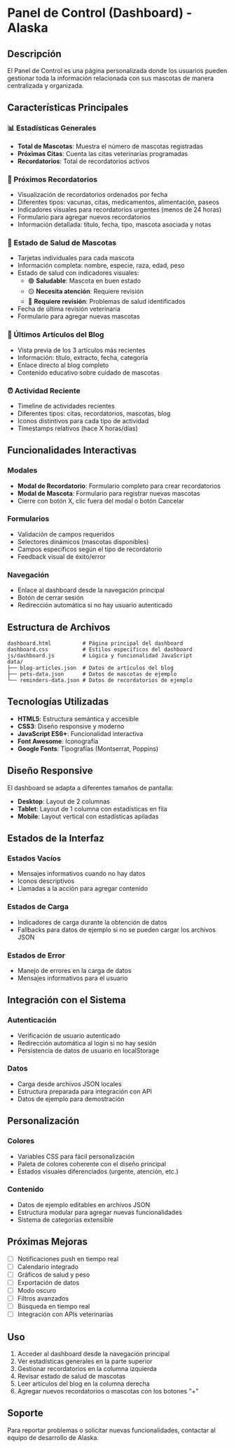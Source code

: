 # Panel de Control (Dashboard) - Alaska

## Descripción

El Panel de Control es una página personalizada donde los usuarios pueden gestionar toda la información relacionada con sus mascotas de manera centralizada y organizada.

## Características Principales

### 📊 Estadísticas Generales
- **Total de Mascotas**: Muestra el número de mascotas registradas
- **Próximas Citas**: Cuenta las citas veterinarias programadas
- **Recordatorios**: Total de recordatorios activos

### 🔔 Próximos Recordatorios
- Visualización de recordatorios ordenados por fecha
- Diferentes tipos: vacunas, citas, medicamentos, alimentación, paseos
- Indicadores visuales para recordatorios urgentes (menos de 24 horas)
- Formulario para agregar nuevos recordatorios
- Información detallada: título, fecha, tipo, mascota asociada y notas

### 🏥 Estado de Salud de Mascotas
- Tarjetas individuales para cada mascota
- Información completa: nombre, especie, raza, edad, peso
- Estado de salud con indicadores visuales:
  - 🟢 **Saludable**: Mascota en buen estado
  - 🟡 **Necesita atención**: Requiere revisión
  - 🔴 **Requiere revisión**: Problemas de salud identificados
- Fecha de última revisión veterinaria
- Formulario para agregar nuevas mascotas

### 📰 Últimos Artículos del Blog
- Vista previa de los 3 artículos más recientes
- Información: título, extracto, fecha, categoría
- Enlace directo al blog completo
- Contenido educativo sobre cuidado de mascotas

### ⏰ Actividad Reciente
- Timeline de actividades recientes
- Diferentes tipos: citas, recordatorios, mascotas, blog
- Iconos distintivos para cada tipo de actividad
- Timestamps relativos (hace X horas/días)

## Funcionalidades Interactivas

### Modales
- **Modal de Recordatorio**: Formulario completo para crear recordatorios
- **Modal de Mascota**: Formulario para registrar nuevas mascotas
- Cierre con botón X, clic fuera del modal o botón Cancelar

### Formularios
- Validación de campos requeridos
- Selectores dinámicos (mascotas disponibles)
- Campos específicos según el tipo de recordatorio
- Feedback visual de éxito/error

### Navegación
- Enlace al dashboard desde la navegación principal
- Botón de cerrar sesión
- Redirección automática si no hay usuario autenticado

## Estructura de Archivos

```
dashboard.html          # Página principal del dashboard
dashboard.css           # Estilos específicos del dashboard
js/dashboard.js         # Lógica y funcionalidad JavaScript
data/
├── blog-articles.json  # Datos de artículos del blog
├── pets-data.json      # Datos de mascotas de ejemplo
└── reminders-data.json # Datos de recordatorios de ejemplo
```

## Tecnologías Utilizadas

- **HTML5**: Estructura semántica y accesible
- **CSS3**: Diseño responsive y moderno
- **JavaScript ES6+**: Funcionalidad interactiva
- **Font Awesome**: Iconografía
- **Google Fonts**: Tipografías (Montserrat, Poppins)

## Diseño Responsive

El dashboard se adapta a diferentes tamaños de pantalla:

- **Desktop**: Layout de 2 columnas
- **Tablet**: Layout de 1 columna con estadísticas en fila
- **Mobile**: Layout vertical con estadísticas apiladas

## Estados de la Interfaz

### Estados Vacíos
- Mensajes informativos cuando no hay datos
- Iconos descriptivos
- Llamadas a la acción para agregar contenido

### Estados de Carga
- Indicadores de carga durante la obtención de datos
- Fallbacks para datos de ejemplo si no se pueden cargar los archivos JSON

### Estados de Error
- Manejo de errores en la carga de datos
- Mensajes informativos para el usuario

## Integración con el Sistema

### Autenticación
- Verificación de usuario autenticado
- Redirección automática al login si no hay sesión
- Persistencia de datos de usuario en localStorage

### Datos
- Carga desde archivos JSON locales
- Estructura preparada para integración con API
- Datos de ejemplo para demostración

## Personalización

### Colores
- Variables CSS para fácil personalización
- Paleta de colores coherente con el diseño principal
- Estados visuales diferenciados (urgente, atención, etc.)

### Contenido
- Datos de ejemplo editables en archivos JSON
- Estructura modular para agregar nuevas funcionalidades
- Sistema de categorías extensible

## Próximas Mejoras

- [ ] Notificaciones push en tiempo real
- [ ] Calendario integrado
- [ ] Gráficos de salud y peso
- [ ] Exportación de datos
- [ ] Modo oscuro
- [ ] Filtros avanzados
- [ ] Búsqueda en tiempo real
- [ ] Integración con APIs veterinarias

## Uso

1. Acceder al dashboard desde la navegación principal
2. Ver estadísticas generales en la parte superior
3. Gestionar recordatorios en la columna izquierda
4. Revisar estado de salud de mascotas
5. Leer artículos del blog en la columna derecha
6. Agregar nuevos recordatorios o mascotas con los botones "+"

## Soporte

Para reportar problemas o solicitar nuevas funcionalidades, contactar al equipo de desarrollo de Alaska.
